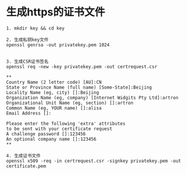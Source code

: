 # 生成https的证书文件


    1. mkdir key && cd key

    2. 生成私钥key文件
    openssl genrsa -out privatekey.pem 1024


    3. 生成CSR证书签名
    openssl req -new -key privatekey.pem -out certrequest.csr

    **
    Country Name (2 letter code) [AU]:CN
    State or Province Name (full name) [Some-State]:Beijing
    Locality Name (eg, city) []:Beijing
    Organization Name (eg, company) [Internet Widgits Pty Ltd]:artron
    Organizational Unit Name (eg, section) []:artron
    Common Name (eg, YOUR name) []:alisa
    Email Address []:

    Please enter the following 'extra' attributes
    to be sent with your certificate request
    A challenge password []:123456
    An optional company name []:123456
    **

	4. 生成证书文件
	openssl x509 -req -in certrequest.csr -signkey privatekey.pem -out certificate.pem
